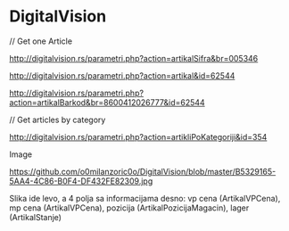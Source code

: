 # DigitalVision

// Get one Article 

http://digitalvision.rs/parametri.php?action=artikalSifra&br=005346

http://digitalvision.rs/parametri.php?action=artikal&id=62544

http://digitalvision.rs/parametri.php?action=artikalBarkod&br=8600412026777&id=62544

// Get articles by category

http://digitalvision.rs/parametri.php?action=artikliPoKategoriji&id=354

Image

https://github.com/o0milanzoric0o/DigitalVision/blob/master/B5329165-5AA4-4C86-B0F4-DF432FE82309.jpg

Slika ide levo, a 4 polja sa informacijama desno: vp cena (ArtikalVPCena), mp cena (ArtikalVPCena), pozicija (ArtikalPozicijaMagacin), lager (ArtikalStanje)

